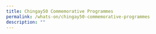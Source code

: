 ```yaml
---
title: Chingay50 Commemorative Programmes
permalink: /whats-on/chingay50-commemorative-programmes
description: ""
---
```

